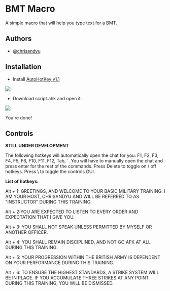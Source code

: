 # BMT Macro

A simple macro that will help you type text for a BMT.


## Authors

- [@chrisandyu](https://github.com/Chrisandyu)



## Installation

- Install [AutoHotKey v1.1](https://www.autohotkey.com/download/)

![ ](https://i.ibb.co/tzcs2WG/ahk.png)

- Download script.ahk and open it.

![ ](https://i.ibb.co/MnM8PGb/ahk2.png)

You're done!

## Controls
 
 **STILL UNDER DEVELOPMENT**
  
The following hotkeys will automatically open the chat for you: F1, F2, F3, F4, F5, F6, F10, F11, F12, Tab, `. 
You will have to manually open the chat and press enter for the rest of the commands.
Press Delete to toggle on / off hotkeys. Press \ to toggle the controls GUI.
    
**List of hotkeys:**

 Alt + 1: GREETINGS, AND WELCOME TO YOUR BASIC MILITARY TRAINING. I AM YOUR HOST, CHRISANDYU AND WILL BE REFERRED TO AS "INSTRUCTOR" DURING THIS TRAINING.
 
 Alt + 2:YOU ARE EXPECTED TO LISTEN TO EVERY ORDER AND EXPECTATION THAT I GIVE YOU.
 
 Alt + 3: YOU SHALL NOT SPEAK UNLESS PERMITTED BY MYSELF OR ANOTHER OFFICER.
 
 Alt + 4: YOU SHALL REMAIN DISCIPLINED, AND NOT GO AFK AT ALL DURING THIS TRAINING.
 
 Alt + 5: YOUR PROGRESSION WITHIN THE BRITISH ARMY IS DEPENDENT ON YOUR PERFORMANCE DURING THIS TRAINING.
 
 Alt + 6: TO ENSURE THE HIGHEST STANDARDS, A STRIKE SYSTEM WILL BE IN PLACE. IF YOU ACCUMULATE THREE STRIKES AT ANY POINT DURING THIS TRAINING, YOU WILL BE DISMISSED. 

